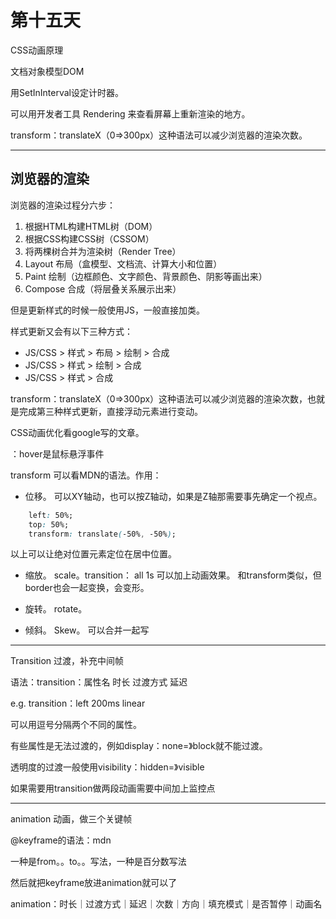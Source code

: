# 第十五天

CSS动画原理

文档对象模型DOM

用SetInInterval设定计时器。

可以用开发者工具 Rendering 来查看屏幕上重新渲染的地方。

transform：translateX（0=>300px）这种语法可以减少浏览器的渲染次数。

---------

## 浏览器的渲染

浏览器的渲染过程分六步：

1. 根据HTML构建HTML树（DOM）
2. 根据CSS构建CSS树（CSSOM）
3. 将两棵树合并为渲染树（Render Tree）
4. Layout 布局（盒模型、文档流、计算大小和位置）
5. Paint 绘制（边框颜色、文字颜色、背景颜色、阴影等画出来）
6. Compose 合成（将层叠关系展示出来）

但是更新样式的时候一般使用JS，一般直接加类。

样式更新又会有以下三种方式：

* JS/CSS > 样式 > 布局 > 绘制 > 合成
* JS/CSS > 样式 > 绘制 > 合成
* JS/CSS > 样式 > 合成

transform：translateX（0=>300px）这种语法可以减少浏览器的渲染次数，也就是完成第三种样式更新，直接浮动元素进行变动。

CSS动画优化看google写的文章。

：hover是鼠标悬浮事件

transform 可以看MDN的语法。作用：

* 位移。 可以XY轴动，也可以按Z轴动，如果是Z轴那需要事先确定一个视点。

```CSS
    left: 50%;
    top: 50%;
    transform: translate(-50%, -50%);
```
以上可以让绝对位置元素定位在居中位置。

* 缩放。 scale。transition： all 1s 可以加上动画效果。
    和transform类似，但border也会一起变换，会变形。

* 旋转。 rotate。

* 倾斜。 Skew。
  可以合并一起写


--------------
Transition 过渡，补充中间帧

语法：transition：属性名 时长 过渡方式 延迟

e.g. transition：left 200ms linear

可以用逗号分隔两个不同的属性。

有些属性是无法过渡的，例如display：none=》block就不能过渡。

透明度的过渡一般使用visibility：hidden=》visible

如果需要用transition做两段动画需要中间加上监控点

----------
animation 动画，做三个关键帧

@keyframe的语法：mdn

一种是from。。to。。写法，一种是百分数写法

然后就把keyframe放进animation就可以了

animation：时长｜过渡方式｜延迟｜次数｜方向｜填充模式｜是否暂停｜动画名



